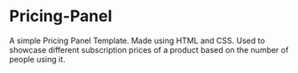 # Pricing-Panel
A simple Pricing Panel Template.
Made using HTML and CSS.
Used to showcase different subscription prices of a product based on the number of people using it.
